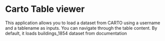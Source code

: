 # Carto Table viewer

This application allows you to load a dataset from CARTO using a username and a tablename as inputs. You can navigate through the table content.
By default, it loads buildings_1854 dataset from documentation